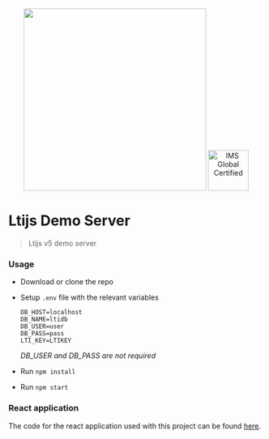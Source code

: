 <div align="center">
	<br>
	<br>
	<a href="https://cvmcosta.github.io/ltijs"><img width="360" src="https://raw.githubusercontent.com/Cvmcosta/ltijs/master/docs/logo-300.svg"></img></a>
  <a href="https://site.imsglobal.org/certifications/coursekey/ltijs"​ target='_blank'><img width="80" src="https://www.imsglobal.org/sites/default/files/IMSconformancelogoREG.png" alt="IMS Global Certified" border="0"></img></a>
</div>


# Ltijs Demo Server

> Ltijs v5 demo server

### Usage

- Download or clone the repo

- Setup `.env` file with the relevant variables

  ```
  DB_HOST=localhost
  DB_NAME=ltidb
  DB_USER=user
  DB_PASS=pass
  LTI_KEY=LTIKEY
  ```
  *DB_USER and DB_PASS are not required*

- Run `npm install`

- Run `npm start` 

### React application

 The code for the react application used with this project can be found [here](https://github.com/Cvmcosta/ltijs-demo-client).